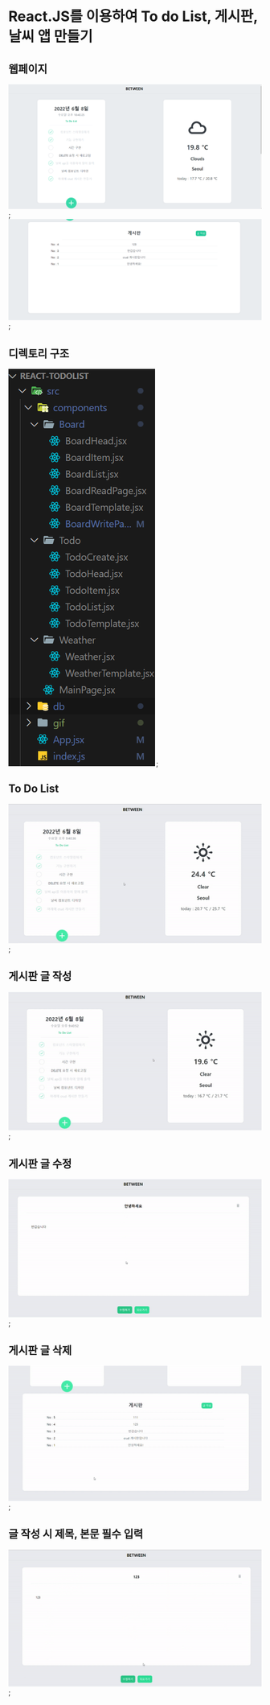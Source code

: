 # React.JS를 이용하여 To do List, 게시판, 날씨 앱 만들기

## 웹페이지

![main](/src/img/between-main.png);
![main](/src/img/between-main2.png);

## 디렉토리 구조

![dir](/src/img/between-dir.png);

## To Do List

![To Do List](/src/img/todo.gif);

## 게시판 글 작성

![Board](/src/img/board-create.gif);

## 게시판 글 수정

![Board](/src/img/board-update.gif);

## 게시판 글 삭제

![Board](/src/img/board-delete.gif);

## 글 작성 시 제목, 본문 필수 입력

![Board](/src/img/board-empty-input.gif);
